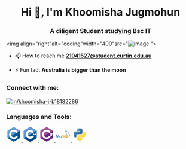 <h1 align="center">Hi 👋, I'm Khoomisha Jugmohun</h1>
<h3 align="center">A diligent Student studying Bsc IT</h3>

<img align="right"alt="coding"width="400"src="![image](https://github.com/Khoomisha/Khoomisha/assets/104551525/70a8b72a-9b30-4ea7-94fd-3ae82cebdf81)
">

- 📫 How to reach me **21041527@student.curtin.edu.au**

- ⚡ Fun fact **Australia is bigger than the moon**

<h3 align="left">Connect with me:</h3>
<p align="left">
<a href="https://linkedin.com/in/in/khoomisha-j-b18182286" target="blank"><img align="center" src="https://raw.githubusercontent.com/rahuldkjain/github-profile-readme-generator/master/src/images/icons/Social/linked-in-alt.svg" alt="in/khoomisha-j-b18182286" height="30" width="40" /></a>
</p>

<h3 align="left">Languages and Tools:</h3>
<p align="left"> <a href="https://www.cprogramming.com/" target="_blank" rel="noreferrer"> <img src="https://raw.githubusercontent.com/devicons/devicon/master/icons/c/c-original.svg" alt="c" width="40" height="40"/> </a> <a href="https://www.w3schools.com/cpp/" target="_blank" rel="noreferrer"> <img src="https://raw.githubusercontent.com/devicons/devicon/master/icons/cplusplus/cplusplus-original.svg" alt="cplusplus" width="40" height="40"/> </a> <a href="https://www.w3schools.com/cs/" target="_blank" rel="noreferrer"> <img src="https://raw.githubusercontent.com/devicons/devicon/master/icons/csharp/csharp-original.svg" alt="csharp" width="40" height="40"/> </a> <a href="https://www.mysql.com/" target="_blank" rel="noreferrer"> <img src="https://raw.githubusercontent.com/devicons/devicon/master/icons/mysql/mysql-original-wordmark.svg" alt="mysql" width="40" height="40"/> </a> <a href="https://www.python.org" target="_blank" rel="noreferrer"> <img src="https://raw.githubusercontent.com/devicons/devicon/master/icons/python/python-original.svg" alt="python" width="40" height="40"/> </a> </p>
